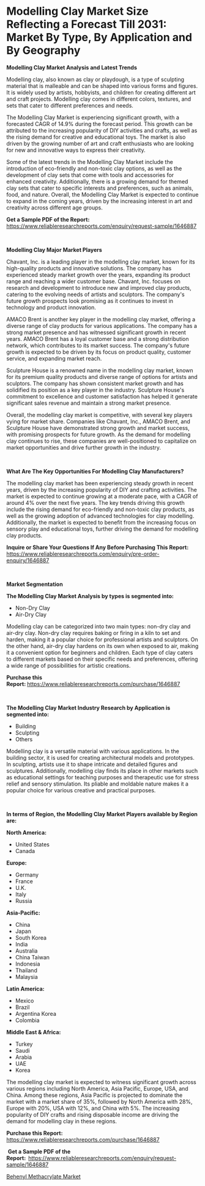 <p><h1>Modelling Clay Market Size Reflecting a Forecast Till 2031: Market By Type, By Application and By Geography</h1></p><p><strong>Modelling Clay Market Analysis and Latest Trends</strong></p>
<p><p>Modelling clay, also known as clay or playdough, is a type of sculpting material that is malleable and can be shaped into various forms and figures. It is widely used by artists, hobbyists, and children for creating different art and craft projects. Modelling clay comes in different colors, textures, and sets that cater to different preferences and needs.</p><p>The Modelling Clay Market is experiencing significant growth, with a forecasted CAGR of 14.9% during the forecast period. This growth can be attributed to the increasing popularity of DIY activities and crafts, as well as the rising demand for creative and educational toys. The market is also driven by the growing number of art and craft enthusiasts who are looking for new and innovative ways to express their creativity.</p><p>Some of the latest trends in the Modelling Clay Market include the introduction of eco-friendly and non-toxic clay options, as well as the development of clay sets that come with tools and accessories for enhanced creativity. Additionally, there is a growing demand for themed clay sets that cater to specific interests and preferences, such as animals, food, and nature. Overall, the Modelling Clay Market is expected to continue to expand in the coming years, driven by the increasing interest in art and creativity across different age groups.</p></p>
<p><strong>Get a Sample PDF of the Report:&nbsp;</strong> <a href="https://www.reliableresearchreports.com/enquiry/request-sample/1646887">https://www.reliableresearchreports.com/enquiry/request-sample/1646887</a></p>
<p>&nbsp;</p>
<p><strong>Modelling Clay Major Market Players</strong></p>
<p><p>Chavant, Inc. is a leading player in the modelling clay market, known for its high-quality products and innovative solutions. The company has experienced steady market growth over the years, expanding its product range and reaching a wider customer base. Chavant, Inc. focuses on research and development to introduce new and improved clay products, catering to the evolving needs of artists and sculptors. The company's future growth prospects look promising as it continues to invest in technology and product innovation.</p><p>AMACO Brent is another key player in the modelling clay market, offering a diverse range of clay products for various applications. The company has a strong market presence and has witnessed significant growth in recent years. AMACO Brent has a loyal customer base and a strong distribution network, which contributes to its market success. The company's future growth is expected to be driven by its focus on product quality, customer service, and expanding market reach.</p><p>Sculpture House is a renowned name in the modelling clay market, known for its premium quality products and diverse range of options for artists and sculptors. The company has shown consistent market growth and has solidified its position as a key player in the industry. Sculpture House's commitment to excellence and customer satisfaction has helped it generate significant sales revenue and maintain a strong market presence.</p><p>Overall, the modelling clay market is competitive, with several key players vying for market share. Companies like Chavant, Inc., AMACO Brent, and Sculpture House have demonstrated strong growth and market success, with promising prospects for future growth. As the demand for modelling clay continues to rise, these companies are well-positioned to capitalize on market opportunities and drive further growth in the industry.</p></p>
<p>&nbsp;</p>
<p><strong>What Are The Key Opportunities For Modelling Clay Manufacturers?</strong></p>
<p><p>The modelling clay market has been experiencing steady growth in recent years, driven by the increasing popularity of DIY and crafting activities. The market is expected to continue growing at a moderate pace, with a CAGR of around 4% over the next five years. The key trends driving this growth include the rising demand for eco-friendly and non-toxic clay products, as well as the growing adoption of advanced technologies for clay modelling. Additionally, the market is expected to benefit from the increasing focus on sensory play and educational toys, further driving the demand for modelling clay products.</p></p>
<p><strong>Inquire or Share Your Questions If Any Before Purchasing This Report:</strong> <a href="https://www.reliableresearchreports.com/enquiry/pre-order-enquiry/1646887">https://www.reliableresearchreports.com/enquiry/pre-order-enquiry/1646887</a></p>
<p>&nbsp;</p>
<p><strong>Market Segmentation</strong></p>
<p><strong>The Modelling Clay Market Analysis by types is segmented into:</strong></p>
<p><ul><li>Non-Dry Clay</li><li>Air-Dry Clay</li></ul></p>
<p><p>Modelling clay can be categorized into two main types: non-dry clay and air-dry clay. Non-dry clay requires baking or firing in a kiln to set and harden, making it a popular choice for professional artists and sculptors. On the other hand, air-dry clay hardens on its own when exposed to air, making it a convenient option for beginners and children. Each type of clay caters to different markets based on their specific needs and preferences, offering a wide range of possibilities for artistic creations.</p></p>
<p><strong>Purchase this Report:&nbsp;</strong><a href="https://www.reliableresearchreports.com/purchase/1646887">https://www.reliableresearchreports.com/purchase/1646887</a></p>
<p>&nbsp;</p>
<p><strong>The Modelling Clay Market Industry Research by Application is segmented into:</strong></p>
<p><ul><li>Building</li><li>Sculpting</li><li>Others</li></ul></p>
<p><p>Modelling clay is a versatile material with various applications. In the building sector, it is used for creating architectural models and prototypes. In sculpting, artists use it to shape intricate and detailed figures and sculptures. Additionally, modelling clay finds its place in other markets such as educational settings for teaching purposes and therapeutic use for stress relief and sensory stimulation. Its pliable and moldable nature makes it a popular choice for various creative and practical purposes.</p></p>
<p>&nbsp;</p>
<p><strong>In terms of Region, the Modelling Clay Market Players available by Region are:</strong></p>
<p>
    <p> <strong> North America: </strong>
        <ul>
            <li>United States</li>
            <li>Canada</li>
        </ul>
        </p> 
    <p> <strong> Europe: </strong>
        <ul>
            <li>Germany</li>
            <li>France</li>
            <li>U.K.</li>
            <li>Italy</li>
            <li>Russia</li>
        </ul>
        </p> 
    <p> <strong> Asia-Pacific: </strong>
        <ul>
            <li>China</li>
            <li>Japan</li>
            <li>South Korea</li>
            <li>India</li>
            <li>Australia</li>
            <li>China Taiwan</li>
            <li>Indonesia</li>
            <li>Thailand</li>
            <li>Malaysia</li>
        </ul>
        </p> 
    <p> <strong> Latin America: </strong>
        <ul>
            <li>Mexico</li>
            <li>Brazil</li>
            <li>Argentina Korea</li>
            <li>Colombia</li>
        </ul>
        </p> 
    <p> <strong> Middle East & Africa: </strong>
        <ul>
            <li>Turkey</li>
            <li>Saudi</li>
            <li>Arabia</li>
            <li>UAE</li>
            <li>Korea</li>
        </ul>
    </p>
    </p>
<p><p>The modelling clay market is expected to witness significant growth across various regions including North America, Asia Pacific, Europe, USA, and China. Among these regions, Asia Pacific is projected to dominate the market with a market share of 35%, followed by North America with 28%, Europe with 20%, USA with 12%, and China with 5%. The increasing popularity of DIY crafts and rising disposable income are driving the demand for modelling clay in these regions.</p></p>
<p><strong>Purchase this Report: </strong><a href="https://www.reliableresearchreports.com/purchase/1646887">https://www.reliableresearchreports.com/purchase/1646887</a></p>
<p>&nbsp;<strong>Get a Sample PDF of the Report:&nbsp;&nbsp;</strong><a href="https://www.reliableresearchreports.com/enquiry/request-sample/1646887">https://www.reliableresearchreports.com/enquiry/request-sample/1646887</a></p>
<p><strong></strong></p>
<p><p><a href="https://zircon-bluebell-299.notion.site/Behenyl-Methacrylate-Market-Size-Market-Share-and-Global-Market-Analysis-Report-2024-2031-471811cf07794481a731a0c98c9a6de8">Behenyl Methacrylate Market</a></p></p>
